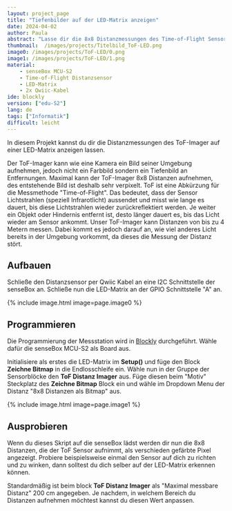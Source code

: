 ```yaml
---
layout: project_page
title: "Tiefenbilder auf der LED-Matrix anzeigen"
date: 2024-04-02
author: Paula
abstract: "Lasse dir die 8x8 Distanzmessungen des Time-of-Flight Sensors auf der LED-Matrix anzeigen."
thumbnail:  /images/projects/Titelbild_ToF-LED.png
image0: /images/projects/ToF-LED/0.png
image1: /images/projects/ToF-LED/1.png
material:
    - senseBox MCU-S2
    - Time-of-Flight Distanzsensor
    - LED-Matrix
    - 2x Qwiic-Kabel
ide: blockly
version: ["edu-S2"]   
lang: de
tags: ["Informatik"]
difficult: leicht
---
```


In diesem Projekt kannst du dir die Distanzmessungen des ToF-Imager auf einer LED-Matrix anzeigen lassen. 

Der ToF-Imager kann wie eine Kamera ein Bild seiner Umgebung aufnehmen, jedoch nicht ein Farbbild sondern ein Tiefenbild an Entfernungen. Maximal kann der ToF-Imager 8x8 Distanzen aufnehmen, des entstehende Bild ist deshalb sehr verpixelt. ToF ist eine Abkürzung für die Messmethode "Time-of-Flight". Das bedeutet, dass der Sensor Lichtstrahlen (speziell Infrarotlicht) aussendet und misst wie lange es dauert, bis diese Lichtstrahlen wieder zurückreflektiert werden. Je weiter ein Objekt oder Hindernis entfernt ist, desto länger dauert es, bis das Licht wieder am Sensor ankommt. Unser ToF-Imager kann Distanzen von bis zu 4 Metern messen. Dabei kommt es jedoch darauf an, wie viel anderes Licht bereits in der Umgebung vorkommt, da dieses die Messung der Distanz stört.

## Aufbauen
Schließe den Distanzsensor per Qwiic Kabel an eine I2C Schnittstelle der senseBox an. Schließe nun die LED-Matrix an der GPIO Schnittstelle "A" an.

{% include image.html image=page.image0 %}

## Programmieren

Die Programmierung der Messstation wird in [Blockly](https://blockly.sensebox.de) durchgeführt. Wähle dafür die senseBox MCU-S2 als Board aus. 

Initialisiere als erstes die LED-Matrix im __Setup()__ und füge den Block __Zeichne Bitmap__ in die Endlosschleife ein. Wähle nun in der Gruppe der Sensorblöcke den __ToF Distanz Imager__ aus. Füge diesen beim "Motiv" Steckplatz des __Zeichne Bitmap__ Block ein und wähle im Dropdown Menu der Distanz "8x8 Distanzen als Bitmap" aus. 

{% include image.html image=page.image1 %}

## Ausprobieren

Wenn du dieses Skript auf die senseBox lädst werden dir nun die 8x8 Distanzen, die der ToF Sensor aufnimmt, als verschieden gefärbte Pixel angezeigt. Probiere beispielsweise einmal den Sensor auf dich zu richten und zu winken, dann solltest du dich selber auf der LED-Matrix erkennen können. 

Standardmäßig ist beim block __ToF Distanz Imager__ als "Maximal messbare Distanz" 200 cm angegeben. Je nachdem, in welchem Bereich du Distanzen aufnehmen möchtest kannst du diesen Wert anpassen.
